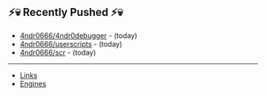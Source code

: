 ## ⚡💀 Recently Pushed ⚡💀


- [4ndr0666/4ndr0debugger](https://github.com/4ndr0666/4ndr0debugger) - (today)
- [4ndr0666/userscripts](https://github.com/4ndr0666/userscripts) - (today)
- [4ndr0666/scr](https://github.com/4ndr0666/scr) - (today)

---
- [Links](https://github.com/4ndr0666/Links/blob/main/README.md)        
- [Engines](https://github.com/hoothin/SearchJumper/discussions/73)    


